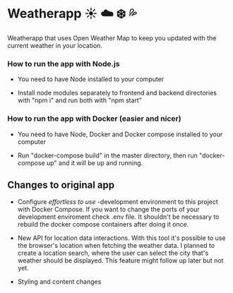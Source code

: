 # Weatherapp :sunny: :cloud: :snowflake: :sweat_drops:
Weatherapp that uses Open Weather Map to keep you updated with the current weather in your location. 


### How to run the app with Node.js
- You need to have Node installed to your computer

- Install node modules separately to frontend and backend directories with "npm i" and run both with "npm start"


### How to run the app with Docker (easier and nicer)
- You need to have Node, Docker and Docker compose installed to your computer

- Run "docker-compose build" in the master directory, then run "docker-compose up" and it will be up and running.


## Changes to original app
- Configure *effortless to use* -development environment to this project with Docker Compose. If you want to change the ports of your development enviroment check .env file. It shouldn't be necessary to rebuild the docker compose containers after doing it once.

- New API for location data interactions. With this tool it's possible to use the browser's location when fetching the weather data. I planned to create a location search, where the user can select the city that's weather should be displayed. This feature might follow up later but not yet.

- Styling and content changes